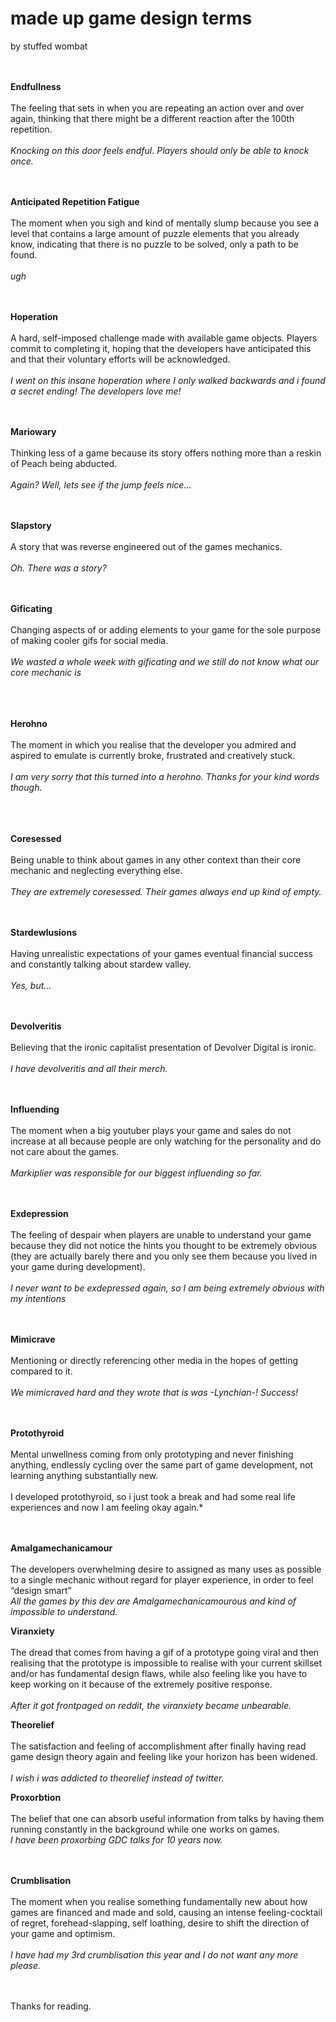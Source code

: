 <h1>made up game design terms</h1>
by stuffed wombat
<br><br><br>

**Endfullness**<br><br>
The feeling that sets in when you are repeating an action over and over again, thinking that there might be a different reaction after the 100th repetition.
<br><br>*Knocking on this door feels endful. Players should only be able to knock once.*
<br><br><br>

**Anticipated Repetition Fatigue**<br><br>
The moment when you sigh and kind of mentally slump because you see a level that contains a large amount of puzzle elements that you already know, indicating that there is no puzzle to be solved, only a path to be found.
<br><br>*ugh*
<br><br><br>

**Hoperation**<br><br>
A hard, self-imposed challenge made with available game objects. Players commit to completing it, hoping that the developers have anticipated this and that their voluntary efforts will be acknowledged.
<br><br>*I went on this insane hoperation where I only walked backwards and i found a secret ending! The developers love me!*
<br><br><br>

**Mariowary**<br><br>
Thinking less of a game because its story offers nothing more than a reskin of Peach being abducted.
<br><br>*Again? Well, lets see if the jump feels nice...*
<br><br><br>

**Slapstory**<br><br>
A story that was reverse engineered out of the games mechanics.
<br><br>*Oh. There was a story?*
<br><br><br>

**Gificating**<br><br>
Changing aspects of or adding elements to your game for the sole purpose of making cooler gifs for social media.
<br><br>*We wasted a whole week with gificating and we still do not know what our core mechanic is*<br>
<br><br><br>

**Herohno**<br><br>
The moment in which you realise that the developer you admired and aspired to emulate is currently broke, frustrated and creatively stuck.
<br><br>*I am very sorry that this turned into a herohno. Thanks for your kind words though.*<br>
<br><br><br>

**Coresessed**<br><br>
Being unable to think about games in any other context than their core mechanic and neglecting everything else.
<br><br>*They are extremely coresessed. Their games always end up kind of empty.*
<br><br><br>

**Stardewlusions**<br><br>
Having unrealistic expectations of your games eventual financial success and constantly talking about stardew valley.
<br><br>*Yes, but...*
<br><br><br>

**Devolveritis**<br><br>
Believing that the ironic capitalist presentation of Devolver Digital is ironic.
<br><br>*I have devolveritis and all their merch.*
<br><br><br>

**Influending**<br><br>
The moment when a big youtuber plays your game and sales do not increase at all because people are only watching for the personality and do not care about the games.
<br><br>*Markiplier was responsible for our biggest influending so far.*
<br><br><br>

**Exdepression**<br><br>
The feeling of despair when players are unable to understand your game because they did not notice the hints you thought to be extremely obvious (they are actually barely there and you only see them because you lived in your game during development).
<br><br>*I never want to be exdepressed again, so I am being extremely obvious with my intentions*
<br><br><br>

**Mimicrave**<br><br>
Mentioning or directly referencing other media in the hopes of getting compared to it.
<br><br>*We mimicraved hard and they wrote that is was -Lynchian-! Success!*
<br><br><br>

**Protothyroid**<br><br>
Mental unwellness coming from only prototyping and never finishing anything, endlessly cycling over the same part of game development, not learning anything substantially new.
<br><br>I developed protothyroid, so i just took a break and had some real life experiences and now I am feeling okay again.*
<br><br><br>

**Amalgamechanicamour**<br><br>
The developers overwhelming desire to assigned as many uses as possible to a single mechanic without regard for player experience, in order to feel “design smart”
<br>*All the games by this dev are Amalgamechanicamourous and kind of impossible to understand.*

**Viranxiety**<br><br>
The dread that comes from having a gif of a prototype going viral and then realising that the prototype is impossible to realise with your current skillset and/or has fundamental design flaws, while also feeling like you have to keep working on it because of the extremely positive response.
<br><br>*After it got frontpaged on reddit, the viranxiety became unbearable.*

**Theorelief**<br><br>
The satisfaction and feeling of accomplishment after finally having read  game design theory again and feeling like your horizon has been widened.
<br><br>*I wish i was addicted to theorelief instead of twitter.*


**Proxorbtion**<br><br>
The belief that one can absorb useful information from talks by having them running constantly in the background while one works on games.
<br>*I have been proxorbing GDC talks for 10 years now.*
<br><br><br>

**Crumblisation** <br><br>
The moment when you realise something fundamentally new about how games are financed and made and sold, causing an intense feeling-cocktail of regret, forehead-slapping, self loathing, desire to shift the direction of your game and optimism.
<br><br>*I have had my 3rd crumblisation this year and I do not want any more please.*
<br><br><br>

Thanks for reading.<br>





